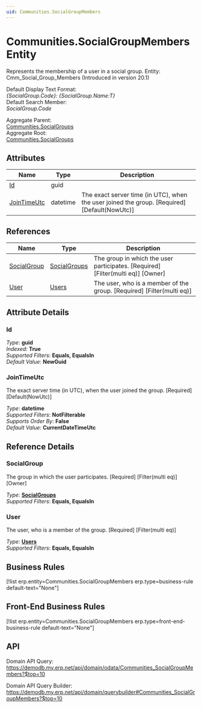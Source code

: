 ```yaml
---
uid: Communities.SocialGroupMembers
---
```

# Communities.SocialGroupMembers Entity

Represents the membership of a user in a social group. Entity: Cmm_Social_Group_Members (Introduced in version 20.1)

Default Display Text Format:  
_{SocialGroup.Code}: {SocialGroup.Name:T}_  
Default Search Member:  
_SocialGroup.Code_  

Aggregate Parent:  
[Communities.SocialGroups](Communities.SocialGroups.md)  
Aggregate Root:  
[Communities.SocialGroups](Communities.SocialGroups.md)  

## Attributes

| Name | Type | Description |
| ---- | ---- | --- |
| [Id](Communities.SocialGroupMembers.md#id) | guid |  
| [JoinTimeUtc](Communities.SocialGroupMembers.md#jointimeutc) | datetime | The exact server time (in UTC), when the user joined the group. [Required] [Default(NowUtc)] 

## References

| Name | Type | Description |
| ---- | ---- | --- |
| [SocialGroup](Communities.SocialGroupMembers.md#socialgroup) | [SocialGroups](Communities.SocialGroups.md) | The group in which the user participates. [Required] [Filter(multi eq)] [Owner] |
| [User](Communities.SocialGroupMembers.md#user) | [Users](Systems.Security.Users.md) | The user, who is a member of the group. [Required] [Filter(multi eq)] |


## Attribute Details

### Id

_Type_: **guid**  
_Indexed_: **True**  
_Supported Filters_: **Equals, EqualsIn**  
_Default Value_: **NewGuid**  

### JoinTimeUtc

The exact server time (in UTC), when the user joined the group. [Required] [Default(NowUtc)]

_Type_: **datetime**  
_Supported Filters_: **NotFilterable**  
_Supports Order By_: **False**  
_Default Value_: **CurrentDateTimeUtc**  


## Reference Details

### SocialGroup

The group in which the user participates. [Required] [Filter(multi eq)] [Owner]

_Type_: **[SocialGroups](Communities.SocialGroups.md)**  
_Supported Filters_: **Equals, EqualsIn**  

### User

The user, who is a member of the group. [Required] [Filter(multi eq)]

_Type_: **[Users](Systems.Security.Users.md)**  
_Supported Filters_: **Equals, EqualsIn**  



## Business Rules

[!list erp.entity=Communities.SocialGroupMembers erp.type=business-rule default-text="None"]

## Front-End Business Rules

[!list erp.entity=Communities.SocialGroupMembers erp.type=front-end-business-rule default-text="None"]

## API

Domain API Query:
<https://demodb.my.erp.net/api/domain/odata/Communities_SocialGroupMembers?$top=10>

Domain API Query Builder:
<https://demodb.my.erp.net/api/domain/querybuilder#Communities_SocialGroupMembers?$top=10>

